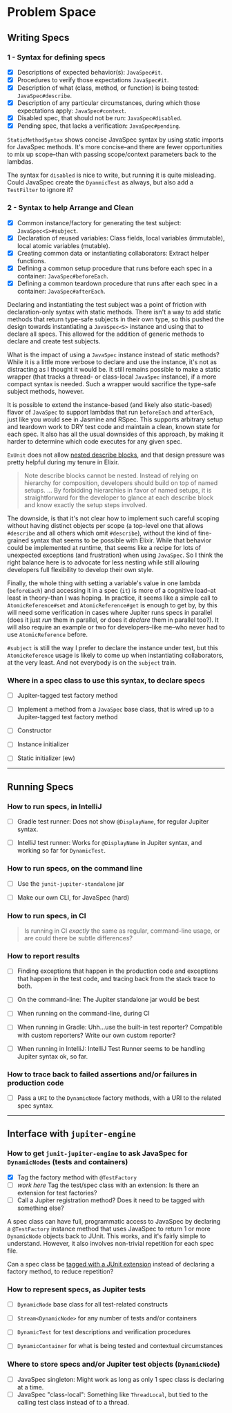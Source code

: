 # Problem Space

## Writing Specs
### 1 - Syntax for defining specs

* [x] Descriptions of expected behavior(s): `JavaSpec#it`.
* [x] Procedures to verify those expectations `JavaSpec#it`.
* [x] Description of what (class, method, or function) is being tested: `JavaSpec#describe`.
* [x] Description of any particular circumstances, during which those expectations apply:
  `JavaSpec#context`.
* [x] Disabled spec, that should not be run: `JavaSpec#disabled`.
* [x] Pending spec, that lacks a verification: `JavaSpec#pending`.

`StaticMethodSyntax` shows concise JavaSpec syntax by using static imports for JavaSpec methods.
It's more concise–and there are fewer opportunities to mix up scope–than with passing scope/context
parameters back to the lambdas.

The syntax for `disabled` is nice to write, but running it is quite misleading.  Could JavaSpec
create the `DyanmicTest` as always, but also add a `TestFilter` to ignore it?


### 2 - Syntax to help Arrange and Clean

* [x] Common instance/factory for generating the test subject: `JavaSpec<S>#subject`.
* [x] Declaration of reused variables: Class fields, local variables (immutable), local atomic
  variables (mutable).
* [x] Creating common data or instantiating collaborators: Extract helper functions.
* [x] Defining a common setup procedure that runs before each spec in a container:
  `JavaSpec#beforeEach`.
* [x] Defining a common teardown procedure that runs after each spec in a container:
  `JavaSpec#afterEach`.

Declaring and instantiating the test subject was a point of friction with declaration-only syntax
with static methods. There isn't a way to add static methods that return type-safe subjects in their
own type, so this pushed the design towards instantiating a `JavaSpec<S>` instance and using that to
declare all specs.  This allowed for the addition of generic methods to declare and create test
subjects.

What is the impact of using a `JavaSpec` instance instead of static methods?  While it is a little
more verbose to declare and use the instance, it's not as distracting as I thought it would be.  It
still remains possible to make a static wrapper (that tracks a thread- or class-local `JavaSpec`
instance), if a more compact syntax is needed.  Such a wrapper would sacrifice the type-safe subject
methods, however.

It is possible to extend the instance-based (and likely also static-based) flavor of `JavaSpec` to
support lambdas that run `beforeEach` and `afterEach`, just like you would see in Jasmine and RSpec.
This supports arbitrary setup and teardown work to DRY test code and maintain a clean, known state
for each spec.  It also has all the usual downsides of this approach, by making it harder to
determine which code executes for any given spec.

`ExUnit` does not allow [nested describe blocks](https://hexdocs.pm/ex_unit/ExUnit.Case.html), and
that design pressure was pretty helpful during my tenure in Elixir.

> Note describe blocks cannot be nested. Instead of relying on hierarchy for composition, developers
> should build on top of named setups.
> ...
> By forbidding hierarchies in favor of named setups, it is straightforward for the developer to
> glance at each describe block and know exactly the setup steps involved.

The downside, is that it's not clear how to implement such careful scoping without having distinct
objects per scope (a top-level one that allows `#describe` and all others which omit `#describe`),
without the kind of fine-grained syntax that seems to be possible with Elixir.  While that behavior
could be implemented at runtime, that seems like a recipe for lots of unexpected exceptions (and
frustration) when using `JavaSpec`.  So I think the right balance here is to advocate for less
nesting while still allowing developers full flexibility to develop their own style.

Finally, the whole thing with setting a variable's value in one lambda (`beforeEach`) and accessing
it in a spec (`it`) is more of a cognitive load–at least in theory–than I was hoping.  In practice,
it seems like a simple call to `AtomicReference#set` and `AtomicReference#get` is enough to get by,
by this will need some verification in cases where Jupiter runs specs in parallel (does it just
_run_ them in parallel, or does it _declare_ them in parallel too?).  It will also require an
example or two for developers–like me–who never had to use `AtomicReference` before.

`#subject` is still the way I prefer to declare the instance under test, but this `AtomicReference`
usage is likely to come up when instantiating collaborators, at the very least.  And not everybody
is on the `subject` train.


### Where in a spec class to use this syntax, to declare specs

* [ ] Jupiter-tagged test factory method
* [ ] Implement a method from a `JavaSpec` base class, that is wired up to a Jupiter-tagged test
  factory method
* [ ] Constructor
* [ ] Instance initializer
* [ ] Static initializer (ew)


----
## Running Specs
### How to run specs, in IntelliJ

* [ ] Gradle test runner: Does not show `@DisplayName`, for regular Jupiter syntax.
* [ ] IntelliJ test runner: Works for `@DisplayName` in Jupiter syntax, and working so far for
  `DynamicTest`.


### How to run specs, on the command line

* [ ] Use the `junit-jupiter-standalone` jar
* [ ] Make our own CLI, for JavaSpec (hard)


### How to run specs, in CI

> Is running in CI _exactly_ the same as regular, command-line usage, or are could there be subtle
> differences?


### How to report results

* [ ] Finding exceptions that happen in the production code and exceptions that happen in the test
  code, and tracing back from the stack trace to both.
* [ ] On the command-line: The Jupiter standalone jar would be best
* [ ] When running on the command-line, during CI
* [ ] When running in Gradle: Uhh...use the built-in test reporter?  Compatible with custom
  reporters? Write our own custom reporter?
* [ ] When running in IntelliJ: IntelliJ Test Runner seems to be handling Jupiter syntax ok, so far.


### How to trace back to failed assertions and/or failures in production code

* [ ] Pass a `URI` to the `DynamicNode` factory methods, with a URI to the related spec syntax.


----
## Interface with `jupiter-engine`
### How to get `junit-jupiter-engine` to ask JavaSpec for `DynamicNodes` (tests and containers)

* [x] Tag the factory method with `@TestFactory`
* [ ] _work here_ Tag the test/spec class with an extension: Is there an extension for test factories?
* [ ] Call a Jupiter registration method?  Does it need to be tagged with something else?

A spec class can have full, programmatic access to JavaSpec by declaring a `@TestFactory` instance method that uses
JavaSpec to return 1 or more `DynamicNode` objects back to JUnit.  This works, and it's fairly simple to understand. 
However, it also involves non-trivial repetition for each spec file.

Can a spec class be [tagged with a JUnit extension][junit-registering-extensions] instead of declaring a factory method, to reduce repetition?

[junit-registering-extensions]: https://junit.org/junit5/docs/current/user-guide/#extensions-registration


### How to represent specs, as Jupiter tests

* [ ] `DynamicNode` base class for all test-related constructs
* [ ] `Stream<DynamicNode>` for any number of tests and/or containers
* [ ] `DynamicTest` for test descriptions and verification procedures
* [ ] `DynamicContainer` for what is being tested and contextual circumstances


### Where to store specs and/or Jupiter test objects (`DynamicNode`)

* [ ] JavaSpec singleton: Might work as long as only 1 spec class is declaring at a time.
* [ ] JavaSpec "class-local": Something like `ThreadLocal`, but tied to the calling test class
  instead of to a thread.
